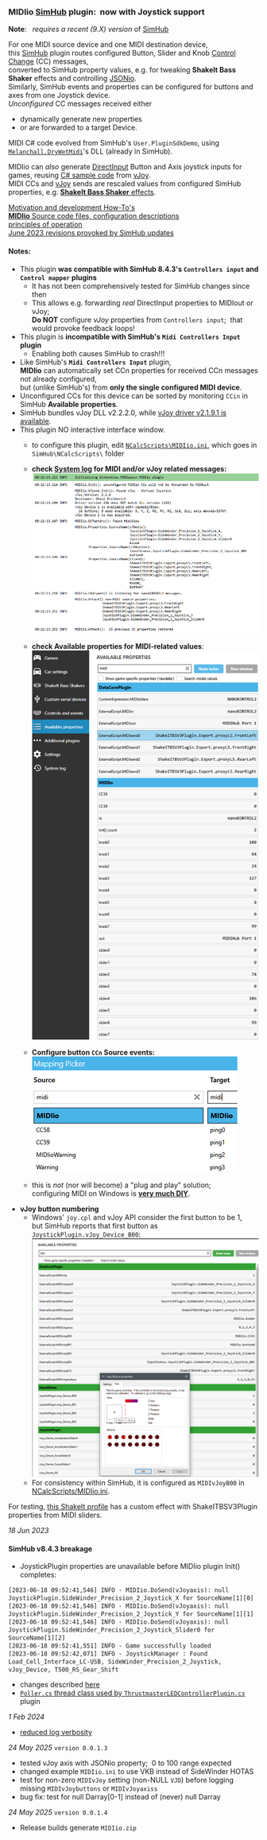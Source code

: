 ### MIDIio [SimHub](https://www.simhubdash.com/) plugin:&nbsp; now with Joystick support

**Note**: &nbsp;  *requires a recent (9.X) version* of [SimHub](https://www.simhubdash.com/download-2/)  

For one MIDI source device and one MIDI destination device,  
 this [SimHub](https://github.com/SHWotever/SimHub) plugin routes configured Button, Slider and Knob
 [Control Change](https://www.midi.org/specifications-old/item/table-3-control-change-messages-data-bytes-2) (CC) messages,  
 converted to SimHub property values,
 e.g. for tweaking **ShakeIt Bass Shaker** effects and controlling [JSONio](https://github.com/blekenbleu/JSONio).  
Similarly, SimHub events and properties can be configured for buttons and axes from one Joystick device.  
*Unconfigured* CC messages received either
- dynamically generate new properties
- or are forwarded to a target Device.  

MIDI C# code evolved from SimHub's `User.PluginSdkDemo`,
using [`Melanchall.DryWetMidi`](https://github.com/melanchall/drywetmidi)'s DLL (already in SimHub).  

MIDIio can *also* generate [DirectInput](https://blekenbleu.github.io/Windows/HID.md) Button and Axis joystick inputs for games,
reusing [C# sample code](https://github.com/blekenbleu/vJoySDK) from [vJoy](https://github.com/njz3/vJoy).  
MIDI CCs and [vJoy](https://blekenbleu.github.io/Windows/HID) sends are rescaled values from configured SimHub properties,
 e.g. [**ShakeIt Bass Shaker** effects](https://github.com/SHWotever/SimHub/wiki/ShakeIt-V3-Effects-configuration).

[Motivation and development How-To's](https://blekenbleu.github.io/MIDI/plugin/)  
[**MIDIio** Source code files, configuration descriptions](docs/source.md)  
[principles of operation](docs/principles.md)  
[June 2023 revisions provoked by SimHub updates](docs/provoked.md)

#### Notes:
- This plugin **was compatible with SimHub 8.4.3's `Controllers input` and `Control mapper` plugins**  
  - It has not been comprehensively tested for SimHub changes since then
  - This allows e.g. forwarding *real* DirectInput properties to MIDIout or vJoy;  
    **Do NOT** configure *vJoy* properties from `Controllers input`;&nbsp; that would provoke feedback loops!  
- This plugin is **incompatible with SimHub's `Midi Controllers Input` plugin**  
    - Enabling both causes SimHub to crash!!!   
- Like SimHub's **`Midi Controllers Input`** plugin,  
  **MIDIio** can automatically set CCn properties  for received CCn messages not already configured,  
  but (unlike SimHub's) from **only the single configured MIDI device**.  
- Unconfigured CCs for this device can be sorted by monitoring `CCin` in SimHub **Available properties**.
- SimHub bundles vJoy DLL v2.2.2.0, while [vJoy driver v2.1.9.1 is available](https://sourceforge.net/projects/vjoystick/).  
- This plugin NO interactive interface window.
    - to configure this plugin, edit [`NCalcScripts\MIDIio.ini`](blob/main/NCalcScripts/MIDIio.ini), which goes in `SimHub\NCalcScripts\` folder 
    - **check [System log](docs/SimHub.txt) for MIDI and/or vJoy related messages:**  
      ![log messages](docs/log.png)  

    - **check Available properties for MIDI-related values**:
      ![Properties values](docs/properties.png)

    - **Configure button `CCn` Source events:**  
      ![button event names and actions](docs/events.png)  
    - this is *not* (nor will become) a "plug and play" solution;  
      configuring MIDI on Windows is [**very much DIY**](https://www.racedepartment.com/threads/simhub-plugin-s-for-output-to-midi-and-vjoy.210079/).  
- **vJoy button numbering**  
    - Windows' `joy.cpl` and vJoy API consider the first button to be 1,  
      but SimHub reports that first button as `JoystickPlugin.vJoy_Device_B00`:  
      ![vJoy](docs/vJoyB.png)  
    - For consistency within SimHub, it is configured as `MIDIvJoyB00` in [NCalcScripts/MIDIio.ini](NCalcScripts/MIDIio.ini).  

For testing, [this ShakeIt profile](https://github.com/blekenbleu/SimHub-profiles/blob/main/Any%20Game%20-%20MIDIio_proxyLS.siprofile)
 has a custom effect with ShakeITBSV3Plugin properties from MIDI sliders.

*18 Jun 2023*  
#### SimHub v8.4.3 breakage  
- JoystickPlugin properties are unavailable before MIDIio plugin Init() completes:
```
[2023-06-18 09:52:41,546] INFO - MIDIio.DoSend(vJoyaxis): null JoystickPlugin.SideWinder_Precision_2_Joystick_X for SourceName[1][0]
[2023-06-18 09:52:41,546] INFO - MIDIio.DoSend(vJoyaxis): null JoystickPlugin.SideWinder_Precision_2_Joystick_Y for SourceName[1][1]
[2023-06-18 09:52:41,546] INFO - MIDIio.DoSend(vJoyaxis): null JoystickPlugin.SideWinder_Precision_2_Joystick_Slider0 for SourceName[1][2]
[2023-06-18 09:52:41,551] INFO - Game successfully loaded
[2023-06-18 09:52:42,071] INFO - JoystickManager : Found Load_Cell_Interface_LC-USB, SideWinder_Precision_2_Joystick, vJoy_Device, T500_RS_Gear_Shift
```
- changes described [here](docs/provoked.md)  
- [`Poller.cs` thread class used by `ThrustmasterLEDControllerPlugin.cs`](https://gitlab.com/prodigal.knight/simhub-thrustmaster-wheel-led-controller) plugin  

*1 Feb 2024*  
- [reduced log verbosity](docs/source.md#midiioini)

*24 May 2025* `version 0.0.1.3`
- tested vJoy axis with JSONio property;&nbsp; 0 to 100 range expected  
- changed example `MIDIio.ini` to use VKB instead of SideWinder HOTAS  
- test for non-zero `MIDIvJoy` setting (non-NULL `VJD`) before logging missing `MIDIvJoybuttons` or `MIDIvJoyaxiss`  
- bug fix:  test for null Darray[0-1] instead of (never) null Darray

*24 May 2025* `version 0.0.1.4`
- Release builds generate `MIDIio.zip`
